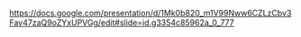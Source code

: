 https://docs.google.com/presentation/d/1Mk0b820_m1V99Nww6CZLzCbv3Fav47zaQ9oZYxUPVGg/edit#slide=id.g3354c85962a_0_777
